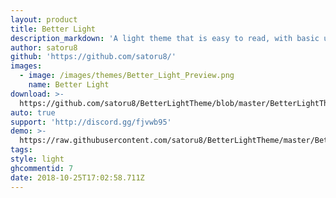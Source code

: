```yaml
---
layout: product
title: Better Light
description_markdown: 'A light theme that is easy to read, with basic user settings.'
author: satoru8
github: 'https://github.com/satoru8/'
images:
  - image: /images/themes/Better_Light_Preview.png
    name: Better Light
download: >-
  https://github.com/satoru8/BetterLightTheme/blob/master/BetterLightTheme.theme.css
auto: true
support: 'http://discord.gg/fjvwb95'
demo: >-
  https://raw.githubusercontent.com/satoru8/BetterLightTheme/master/BetterLightTheme.theme.css
tags:
style: light
ghcommentid: 7
date: 2018-10-25T17:02:58.711Z
---
```


